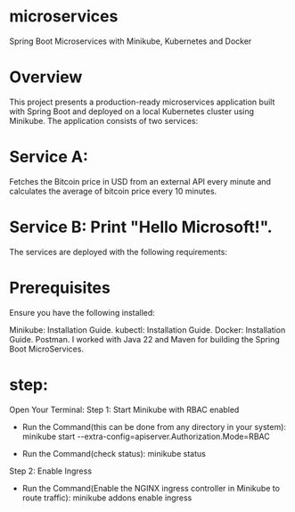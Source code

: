 # microservices
Spring Boot Microservices with Minikube, Kubernetes and Docker

# Overview
This project presents a production-ready microservices application built with Spring Boot and deployed on a local Kubernetes cluster using Minikube. The application consists of two services:

  # Service A:
  Fetches the Bitcoin price in USD from an external API every minute and calculates the average of bitcoin price every 10 minutes.
  
  # Service B: Print "Hello Microsoft!".
  The services are deployed with the following requirements:

# Prerequisites
Ensure you have the following installed:

Minikube: Installation Guide.
kubectl:  Installation Guide.
Docker:   Installation Guide.
Postman.
I worked with Java 22 and Maven for building the Spring Boot MicroServices.

# step:


Open Your Terminal: 
Step 1: Start Minikube with RBAC enabled
* Run the Command(this can be done from any directory in your system):
  minikube start --extra-config=apiserver.Authorization.Mode=RBAC

* Run the Command(check status):
  minikube status

Step 2: Enable Ingress
* Run the Command(Enable the NGINX ingress controller in Minikube to route traffic):
  minikube addons enable ingress


  


